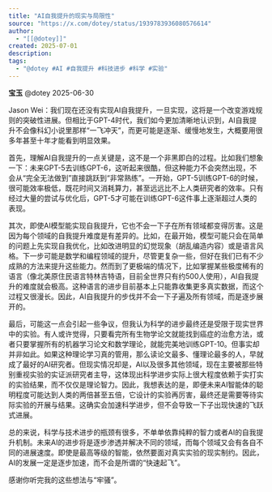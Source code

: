 ```yaml
---
title: "AI自我提升的现实与局限性"
source: "https://x.com/dotey/status/1939783936080576614"
author:
  - "[[@dotey]]"
created: 2025-07-01
description:
tags:
  - "@dotey #AI #自我提升 #科技进步 #科学 #实验"
---
```

**宝玉** @dotey 2025-06-30

Jason Wei：我们现在还没有实现AI自我提升，一旦实现，这将是一个改变游戏规则的突破性进展。但相比于GPT-4时代，我们如今更加清晰地认识到，AI自我提升不会像科幻小说里那样“一飞冲天”，而更可能是逐渐、缓慢地发生，大概要用很多年甚至十年才能看到明显效果。  
  
首先，理解AI自我提升的一点关键是，这不是一个非黑即白的过程。比如我们想象一下：未来GPT-5去训练GPT-6，这听起来很酷，但这种能力不会突然出现，不会从“完全无法做到”直接跳跃到“非常熟练”。一开始，GPT-5训练GPT-6的时候，很可能效率极低，既花时间又消耗算力，甚至远远比不上人类研究者的效率。只有经过大量的尝试与优化后，GPT-5才可能在训练GPT-6这件事上逐渐超过人类的表现。  
  
其次，即使AI模型能实现自我提升，它也不会一下子在所有领域都变得厉害。这是因为每个领域的自我提升难度是有差异的。比如，在最开始，模型可能只会在简单的问题上先实现自我优化，比如改进明显的幻觉现象（胡乱编造内容）或是语言风格。下一步可能是数学和编程领域的提升，尽管更复杂一些，但好在我们已有不少成熟的方法来提升这些能力。然而到了更极端的情况下，比如掌握某些极度稀有的语言（像北美原住民语言特林吉特语，目前全世界只有约500人使用），AI自我提升的难度就会极高。这种语言的进步目前基本上只能靠收集更多真实数据，而这个过程又很漫长。因此，AI自我提升的步伐并不会一下子遍及所有领域，而是逐步展开的。  
  
最后，可能这一点会引起一些争议，但我认为科学的进步最终还是受限于现实世界中的实验。有人或许觉得，只要看完所有生物学论文就能找到癌症的治愈方法，或者只要掌握所有的机器学习论文和数学理论，就能完美地训练GPT-10。但事实却并非如此。如果这种理论学习真的管用，那么读论文最多、懂理论最多的人，早就成了最好的AI研究者。但现实情况却是，AI以及很多其他领域，现在主要被那些特别重视实验的实证派研究者主导，这体现出科学进步实际上很大程度依赖于实打实的实验结果，而不仅仅是理论智力。因此，我想表达的是，即便未来AI智能体的聪明程度可能达到人类的两倍甚至五倍，它设计的实验再厉害，最终还是需要等待实际实验的开展与结果。这确实会加速科学进步，但不会导致一下子出现快速的飞跃式进展。  
  
总的来说，科学与技术进步的瓶颈有很多，不单单依靠纯粹的智力或者AI的自我提升机制。未来AI的进步将是逐步渗透并解决不同的领域，而每个领域又会有各自不同的进展速度。即使是最高等级的智能，依然要面对真实实验的现实制约。因此，AI的发展一定是逐步加速，而不会是所谓的“快速起飞”。  
  
感谢你听完我的这些想法与“牢骚”。